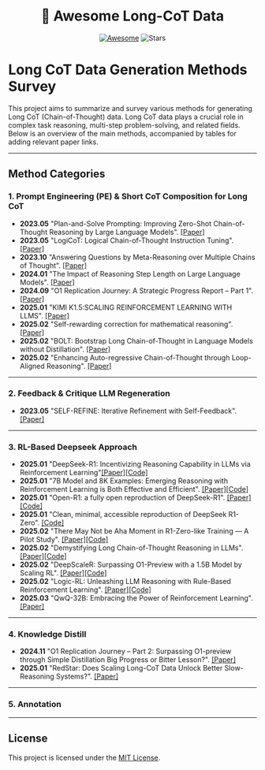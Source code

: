 <h1 align="center">
📝 Awesome Long-CoT Data
</h1>
<div align="center">

[![Awesome](https://awesome.re/badge.svg)](https://awesome.re) ![Stars](https://img.shields.io/github/stars/awesome-dpo/Awesome-DPO-Papers?color=yellow&labelColor=555555) 
</div>

# Long CoT Data Generation Methods Survey

This project aims to summarize and survey various methods for generating Long CoT (Chain-of-Thought) data. Long CoT data plays a crucial role in complex task reasoning, multi-step problem-solving, and related fields. Below is an overview of the main methods, accompanied by tables for adding relevant paper links.

---

## Method Categories

### 1. **Prompt Engineering (PE) & Short CoT Composition for Long CoT**
* **2023.05** "Plan-and-Solve Prompting: Improving Zero-Shot Chain-of-Thought Reasoning by Large Language Models". [[Paper]](https://arxiv.org/abs/2305.04091)
* **2023.05** "LogiCoT: Logical Chain-of-Thought Instruction Tuning". [[Paper]](https://arxiv.org/abs/2305.12147)
* **2023.10** "Answering Questions by Meta-Reasoning over Multiple Chains of Thought". [[Paper]](https://aclanthology.org/2023.emnlp-main.364.pdf)
* **2024.01** "The Impact of Reasoning Step Length on Large Language Models". [[Paper]](https://aclanthology.org/2024.findings-acl.108.pdf)
* **2024.09** "O1 Replication Journey: A Strategic Progress Report – Part 1". [[Paper]](https://arxiv.org/pdf/2410.18982)
* **2025.01** "KIMI K1.5:SCALING REINFORCEMENT LEARNING WITH LLMS". [[Paper]](https://arxiv.org/pdf/2501.12599v1)
* **2025.02** "Self-rewarding correction for mathematical reasoning". [[Paper]](https://arxiv.org/abs/2502.19613)
* **2025.02** "BOLT: Bootstrap Long Chain-of-Thought in Language Models without Distillation". [[Paper]](https://arxiv.org/abs/2502.03860)
* **2025.02** "Enhancing Auto-regressive Chain-of-Thought through Loop-Aligned Reasoning". [[Paper]](https://arxiv.org/abs/2502.08482)

---

### 2. **Feedback & Critique LLM Regeneration**
* **2023.05** "SELF-REFINE: Iterative Refinement with Self-Feedback". [[Paper]](https://arxiv.org/abs/2303.17651)
---

### 3. **RL-Based Deepseek Approach**
* **2025.01** "DeepSeek-R1: Incentivizing Reasoning Capability in LLMs via Reinforcement Learning"[[Paper]](https://arxiv.org/abs/2501.12948)[[Code]](https://github.com/deepseek-ai/DeepSeek-R1)
* **2025.01** "7B Model and 8K Examples: Emerging Reasoning with Reinforcement Learning is Both Effective and Efficient". [[Paper]](https://hkust-nlp.notion.site/simplerl-reason)[[Code]](https://github.com/hkust-nlp/simpleRL-reason)
* **2025.01** "Open-R1: a fully open reproduction of DeepSeek-R1". [[Paper]](https://huggingface.co/blog/open-r1)[[Code]](https://github.com/huggingface/open-r1)
* **2025.01** "Clean, minimal, accessible reproduction of DeepSeek R1-Zero". [[Code]](https://github.com/Jiayi-Pan/TinyZero)
* **2025.02** "There May Not be Aha Moment in R1-Zero-like Training — A Pilot Study". [[Paper]](https://oatllm.notion.site/oat-zero)[[Code]](https://github.com/sail-sg/oat-zero?tab=readme-ov-file)
* **2025.02** "Demystifying Long Chain-of-Thought Reasoning in LLMs". [[Paper]](https://arxiv.org/abs/2502.03373)[[Code]](https://github.com/eddycmu/demystify-long-cot)
* **2025.02** "DeepScaleR: Surpassing O1-Preview with a 1.5B Model by Scaling RL". [[Paper]](https://pretty-radio-b75.notion.site/DeepScaleR-Surpassing-O1-Preview-with-a-1-5B-Model-by-Scaling-RL-19681902c1468005bed8ca303013a4e2)[[Code]](https://github.com/agentica-project/deepscaler)
* **2025.02** "Logic-RL: Unleashing LLM Reasoning with Rule-Based Reinforcement Learning". [[Paper]](https://arxiv.org/abs/2502.14768)[[Code]](https://github.com/Unakar/Logic-RL)
* **2025.03** "QwQ-32B: Embracing the Power of Reinforcement Learning". [[Paper]](https://qwenlm.github.io/blog/qwq-32b/)

---

### 4. **Knowledge Distill**
* **2024.11** "O1 Replication Journey – Part 2: Surpassing O1-preview through Simple Distillation Big Progress or Bitter Lesson?". [[Paper]](https://arxiv.org/pdf/2411.16489)
* **2025.01** "RedStar: Does Scaling Long-CoT Data Unlock Better Slow-Reasoning Systems?". [[Paper]](https://arxiv.org/pdf/2501.11284)

---

### 5. **Annotation**

---

## License
This project is licensed under the [MIT License](LICENSE).
